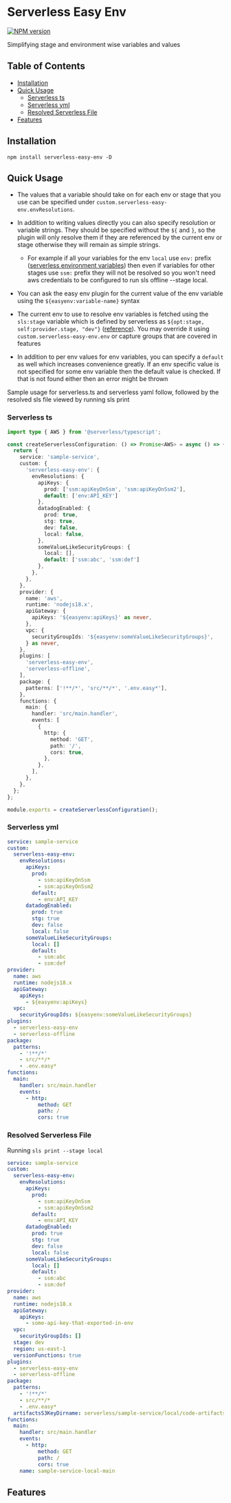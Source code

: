 # Serverless Easy Env

[![NPM version](https://img.shields.io/npm/v/serverless-easy-env.svg?style=flat-square)](https://www.npmjs.com/package/serverless-easy-env)

Simplifying stage and environment wise variables and values

## Table of Contents

<!-- TOC -->

- [Installation](#installation)
- [Quick Usage](#quick-usage)
  - [Serverless ts](#serverless-ts)
  - [Serverless yml](#serverless-yml)
  - [Resolved Serverless File](#resolved-serverless-file)
- [Features](#features)

<!-- TOC END -->

## Installation

`npm install serverless-easy-env -D`

## Quick Usage

- The values that a variable should take on for each env or stage that you use can be specified under `custom.serverless-easy-env.envResolutions`.

- In addition to writing values directly you can also specify resolution or variable strings. They should be specified without the `${` and `}`, so the plugin will only resolve them if they are referenced by the current env or stage otherwise they will remain as simple strings.

  - For example if all your variables for the env `local` use `env:` prefix ([serverless environment variables](https://www.serverless.com/framework/docs/providers/aws/guide/variables)) then even if variables for other stages use `ssm:` prefix they will not be resolved so you won't need aws credentials to be configured to run sls offline --stage local.

- You can ask the easy env plugin for the current value of the env variable using the `${easyenv:variable-name}` syntax

- The current env to use to resolve env variables is fetched using the `sls:stage` variable which is defined by serverless as `${opt:stage, self:provider.stage, "dev"}` ([reference](https://www.serverless.com/framework/docs/providers/aws/guide/variables)). You may override it using `custom.serverless-easy-env.env` or capture groups that are covered in features

- In addition to per env values for env variables, you can specify a `default` as well which increases convenience greatly. If an env specific value is not specified for some env variable then the default value is checked. If that is not found either then an error might be thrown

Sample usage for serverless.ts and serverless yaml follow, followed by the resolved sls file viewed by running sls print

### Serverless ts

```typescript
import type { AWS } from '@serverless/typescript';

const createServerlessConfiguration: () => Promise<AWS> = async () => {
  return {
    service: 'sample-service',
    custom: {
      'serverless-easy-env': {
        envResolutions: {
          apiKeys: {
            prod: ['ssm:apiKeyOnSsm', 'ssm:apiKeyOnSsm2'],
            default: ['env:API_KEY']
          },
          datadogEnabled: {
            prod: true,
            stg: true,
            dev: false,
            local: false,
          },
          someValueLikeSecurityGroups: {
            local: [],
            default: ['ssm:abc', 'ssm:def']
          },
        },
      },
    },
    provider: {
      name: 'aws',
      runtime: 'nodejs18.x',
      apiGateway: {
        apiKeys: '${easyenv:apiKeys}' as never,
      },
      vpc: {
        securityGroupIds: '${easyenv:someValueLikeSecurityGroups}',
      } as never,
    },
    plugins: [
      'serverless-easy-env',
      'serverless-offline',
    ],
    package: {
      patterns: ['!**/*', 'src/**/*', '.env.easy*'],
    },
    functions: {
      main: {
        handler: 'src/main.handler',
        events: [
          {
            http: {
              method: 'GET',
              path: '/',
              cors: true,
            },
          },
        ],
      },
    },
  };
};

module.exports = createServerlessConfiguration();
```

### Serverless yml

```yaml
service: sample-service
custom:
  serverless-easy-env:
    envResolutions:
      apiKeys:
        prod:
          - ssm:apiKeyOnSsm
          - ssm:apiKeyOnSsm2
        default:
          - env:API_KEY
      datadogEnabled:
        prod: true
        stg: true
        dev: false
        local: false
      someValueLikeSecurityGroups:
        local: []
        default:
          - ssm:abc
          - ssm:def
provider:
  name: aws
  runtime: nodejs18.x
  apiGateway:
    apiKeys:
      - ${easyenv:apiKeys}
  vpc:
    securityGroupIds: ${easyenv:someValueLikeSecurityGroups}
plugins:
  - serverless-easy-env
  - serverless-offline
package:
  patterns:
    - '!**/*'
    - src/**/*
    - .env.easy*
functions:
  main:
    handler: src/main.handler
    events:
      - http:
          method: GET
          path: /
          cors: true
```

### Resolved Serverless File

Running `sls print --stage local`

```yaml
service: sample-service
custom:
  serverless-easy-env:
    envResolutions:
      apiKeys:
        prod:
          - ssm:apiKeyOnSsm
          - ssm:apiKeyOnSsm2
        default:
          - env:API_KEY
      datadogEnabled:
        prod: true
        stg: true
        dev: false
        local: false
      someValueLikeSecurityGroups:
        local: []
        default:
          - ssm:abc
          - ssm:def
provider:
  name: aws
  runtime: nodejs18.x
  apiGateway:
    apiKeys:
      - some-api-key-that-exported-in-env
  vpc:
    securityGroupIds: []
  stage: dev
  region: us-east-1
  versionFunctions: true
plugins:
  - serverless-easy-env
  - serverless-offline
package:
  patterns:
    - '!**/*'
    - src/**/*
    - .env.easy*
  artifactsS3KeyDirname: serverless/sample-service/local/code-artifacts
functions:
  main:
    handler: src/main.handler
    events:
      - http:
          method: GET
          path: /
          cors: true
    name: sample-service-local-main
```

## Features

